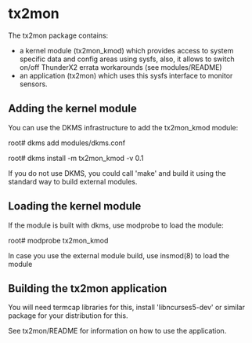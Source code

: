 tx2mon
=====

The tx2mon package contains:
 - a kernel module (tx2mon_kmod) which provides access to system
   specific data and config areas using sysfs, also, it allows to switch on/off
   ThunderX2 errata workarounds (see modules/README)
 - an application (tx2mon) which uses this sysfs interface to monitor
   sensors.

Adding the kernel module
------------------------
You can use the DKMS infrastructure to add the tx2mon_kmod module:

root# dkms add modules/dkms.conf

root# dkms install -m tx2mon_kmod -v 0.1

If you do not use DKMS, you could call 'make' and build it using the
standard way to build external modules.

Loading the kernel module
-------------------------
If the module is built with dkms, use modprobe to load the module:

root# modprobe tx2mon_kmod

In case you use the external module build, use insmod(8) to load
the module

Building the tx2mon application
-------------------------------
You will need termcap libraries for this, install 'libncurses5-dev'
or similar package for your distribution for this.

See tx2mon/README for information on how to use the application.
